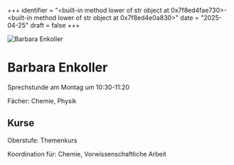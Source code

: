 
+++
identifier = "<built-in method lower of str object at 0x7f8ed4fae730>-<built-in method lower of str object at 0x7f8ed4e0a830>"
date = "2025-04-25"
draft = false
+++

<div class="row">
<div class="column">
<img src="/images/personal/Enkoller.jpg" alt="Barbara Enkoller"> 
</div>
<div class="column">

# Barbara Enkoller

Sprechstunde am Montag um 10:30-11:20

Fächer: Chemie,  Physik





## Kurse



Oberstufe: Themenkurs

Koordination für: Chemie, Vorwissenschaftliche Arbeit

</div>
</div> 

